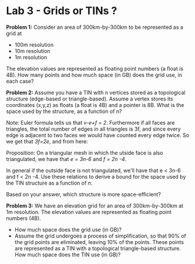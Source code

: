 
# Lab 3 - Grids or TINs ?


__Problem 1:__ Consider an area of 300km-by-300km to be represented as a grid at 
  *   100m resolution
  *   10m resolution
  *   1m resolution

The elevation values are represented as floating point numbers (a float is 4B). 
How many points and how much space (in GB) does the grid use, in each case? 


__Problem 2:__ Assume you have a TIN with n vertices stored as a topological structure (edge-based  or  triangle-based).  Assume a vertex stores its coordinates (x,y,z) as floats (a float is 4B) and a  pointer is 8B.  What is the space  used by the structure, as a function of  n? 


Note: Euler formula tells us that _v-e+f = 2_. Furthermore if all faces are triangles, the total number of edges in all triangles is 3f, and since every edge is adjacent to two  faces we would have counted every edge twice. So we get that _3f=2e_, and from here: 

Proposition: On a triangular mesh in which the utside face is also triangulated, we have that _e = 3n-6_ and _f = 2n -4_. 

In general if the outside face is not triangulated,  we'll have that e < 3n-6 and f < 2n -4.  Use these relations to derive a bound  for the space used by the TIN structure as a function of _n_. 

Based on  your answer, which structure is more space-efficient? 


__Problem 3:__ We have an elevation grid for an area of  300km-by-300km at 1m resolution. The elevation values are represented as floating point numbers (4B). 

 * How much space does the grid use (in GB)?
 * Assume the grid undergoes a process of simplification, so that 90% of the grid points are eliminated, leaving 10% of the points.  These points are represented as a TIN with a topological triangle-based structure.  How much space does the TIN use (in GB)? 
